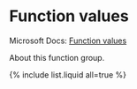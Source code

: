---
---

# Function values

Microsoft Docs: [Function values](https://docs.microsoft.com/en-us/powerquery-m/function-values)

About this function group.

{% include list.liquid all=true %}